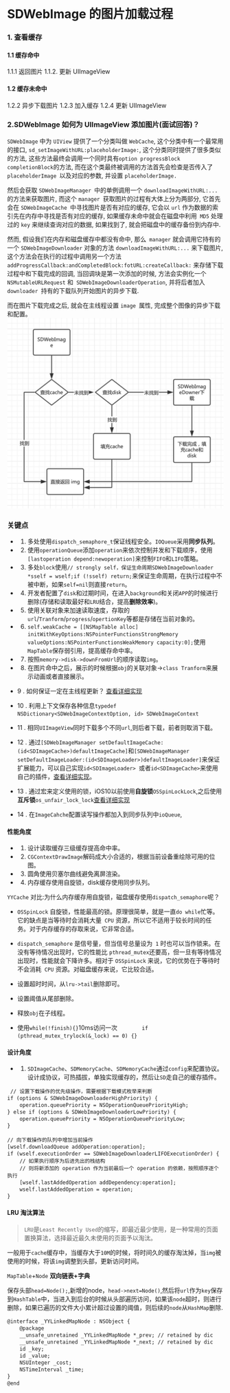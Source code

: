 # SDWebImage 的图片加载过程

### 1. 查看缓存
#### 1.1 缓存命中
1.1.1 返回图片
1.1.2. 更新 UIImageView
#### 1.2 缓存未命中
1.2.2 异步下载图片
1.2.3 加入缓存
1.2.4 更新 UIImageView



### 2.SDWebImage 如何为 UIImageView 添加图片(面试回答)？

`SDWebImage` 中为 `UIView` 提供了一个分类叫做 `WebCache`, 这个分类中有一个最常用的接口, `sd_setImageWithURL:placeholderImage:`, 这个分类同时提供了很多类似的方法, 这些方法最终会调用一个同时具有` option progressBlock completionBlock `的方法, 而在这个类最终被调用的方法首先会检查是否传入了 `placeholderImage `以及对应的参数, 并设置 `placeholderImage.`

然后会获取 `SDWebImageManager `中的单例调用一个 `downloadImageWithURL:... `的方法来获取图片, 而这个 `manager `获取图片的过程有大体上分为两部分, 它首先会在 `SDWebImageCache `中寻找图片是否有对应的缓存, 它会以 `url` 作为数据的索引先在内存中寻找是否有对应的缓存, 如果缓存未命中就会在磁盘中利用` MD5` 处理过的 `key` 来继续查询对应的数据, 如果找到了, 就会把磁盘中的缓存备份到内存中.

然而, 假设我们在内存和磁盘缓存中都没有命中, 那么` manager` 就会调用它持有的一个 `SDWebImageDownloader` 对象的方法 `downloadImageWithURL:...` 来下载图片, 这个方法会在执行的过程中调用另一个方法 `addProgressCallback:andCompletedBlock:fotURL:createCallback:` 来存储下载过程中和下载完成的回调, 当回调块是第一次添加的时候, 方法会实例化一个 `NSMutableURLRequest` 和` SDWebImageDownloaderOperation`, 并将后者加入 `downloader `持有的下载队列开始图片的异步下载.

而在图片下载完成之后, 就会在主线程设置 `image `属性, 完成整个图像的异步下载和配置。
![-w589](media/16148422280138.jpg)




### 关键点
- 1. 多处使用`dispatch_semaphore_t`保证线程安全。`IOQueue`采用**同步队列**。
- 2. 使用`operationQueue`添加`operation`来依次控制并发和下载顺序，使用`[lastoperation depend:newoperation]`来控制`FIFO`和`LIFO`策略。
- 3. 多处`block`使用`// strongly self，保证生命周期SDWebImageDownloader *sself = wself;if (!sself) return;`来保证生命周期，在执行过程中不被中断，如果`self=nil`则直接`return`。
- 4. 开发者配置了`disk`和过期时间，在进入`background`和关闭`APP`的时候进行删除(存储和读取最好和`LRU`结合，提高**删除效率**)。
- 5. 使用关联对象来加速读取速度，存取的`url`/`Tranform`/`progress`/`opertionKey`等都是存储在当前对象的。
- 6. `self.weakCache = [[NSMapTable alloc] initWithKeyOptions:NSPointerFunctionsStrongMemory valueOptions:NSPointerFunctionsWeakMemory capacity:0];`使用`MapTable`保存弱引用，提高缓存命中率。
- 7. 按照`memory->disk->downFromUrl`的顺序读取`img`。
- 8. 在图片命中之后，展示的时候根据`obj`的关联对象->`class Tranform`来展示动画或者直接展示。
- 9 . 如何保证一定在主线程更新？
[查看详细实现](./SDWebImageManager.md)

- 10 . 利用上下文保存各种信息`typedef NSDictionary<SDWebImageContextOption, id> SDWebImageContext`
- 11 . 相同`UIImageView`同时下载多个不同`url`,则后者下载，前者则取消下载。
- 12 . 通过`[SDWebImageManager setDefaultImageCache:(id<SDImageCache>)defaultImageCache]`和`[SDWebImageManager setDefaultImageLoader:(id<SDImageLoader>)defaultImageLoader]`来保证扩展能力，可以自己实现`id<SDImageLoader> `或者`id<SDImageCache>`来使用自己的插件，[查看详细实现](./SDWebImageManager.md)。
- 13 . 通过宏来定义使用的锁，iOS10以前使用**自旋锁**`OSSpinLockLock`,之后使用**互斥锁**`os_unfair_lock_lock`[查看详细实现](./SDWebImageManager.md)
- 14 . 在`ImageCahche`配置读写操作都加入到同步队列中`ioQueue`,



#### 性能角度
- 1. 设计读取缓存三级缓存提高命中率。
- 2. `CGContextDrawImage`解码成大小合适的，根据当前设备重绘除可用的位图。
- 3. 圆角使用贝塞尔曲线避免离屏渲染。
- 4. 内存缓存使用自旋锁，disk缓存使用同步队列。


`YYCache` 对比:为什么内存缓存用自旋锁，磁盘缓存使用`dispatch_semaphore`呢？

- `OSSpinLock` 自旋锁，性能最高的锁。原理很简单，就是一直` do while `忙等。它的缺点是当等待时会消耗大量` CPU` 资源，所以它不适用于较长时间的任务。对于内存缓存的存取来说，它非常合适。

- `dispatch_semaphore` 是信号量，但当信号总量设为` 1` 时也可以当作锁来。在没有等待情况出现时，它的性能比 `pthread_mutex`还要高，但一旦有等待情况出现时，性能就会下降许多。相对于 `OSSpinLock` 来说，它的优势在于等待时不会消耗` CPU` 资源。对磁盘缓存来说，它比较合适。
- 设置超时时间，从`lru->tail`删除即可。
- 设置阈值从尾部删除。
- 释放`obj`在子线程。
- 使用`while(!finish){}`10ms访问一次`        if (pthread_mutex_trylock(&_lock) == 0) {}`



#### 设计角度
- 1. `SDImageCache`、`SDMemoryCache`、`SDMemoryCache`通过`config`来配置协议。设计成协议，可热插拔，单独实现缓存的，然后让`SD`走自己的缓存插件。



```objc
 // 设置下载操作的优先级操作，需要根据下载模式枚举来判断
if (options & SDWebImageDownloaderHighPriority) {
    operation.queuePriority = NSOperationQueuePriorityHigh;
} else if (options & SDWebImageDownloaderLowPriority) {
    operation.queuePriority = NSOperationQueuePriorityLow;
}

// 向下载操作的队列中增加当前操作
[wself.downloadQueue addOperation:operation];
if (wself.executionOrder == SDWebImageDownloaderLIFOExecutionOrder) {
    // 如果执行顺序为后进先出的栈结构
    // 则将新添加的 operation 作为当前最后一个 operation 的依赖，按照顺序逐个执行
    [wself.lastAddedOperation addDependency:operation];
    wself.lastAddedOperation = operation;
}
```

#### LRU 淘汰算法
> `LRU`是`Least Recently Used`的缩写，即最近最少使用，是一种常用的页面置换算法，选择最近最久未使用的页面予以淘汰。
> 


一般用于`cache`缓存中，当缓存大于`10M`的时候，将时间久的缓存淘汰掉，当`img`被使用的时候，将该`img`调整到头部，更新访问时间。

`MapTable`+`Node`
**双向链表+字典**

保存头部`head=Node();`,新增的node，`head->next=Node()`,然后将`url`作为`key`保存到`HashTable`中，当进入到后台的时候从头部遍历访问，如果该`node`超时，则进行删除，如果已遍历的文件大小累计超过设置的阈值，则后续的`node`从`HashMap`删除.

```objc
@interface _YYLinkedMapNode : NSObject {
    @package
    __unsafe_unretained _YYLinkedMapNode *_prev; // retained by dic
    __unsafe_unretained _YYLinkedMapNode *_next; // retained by dic
    id _key;
    id _value;
    NSUInteger _cost;
    NSTimeInterval _time;
}
@end
```

